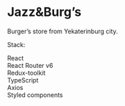 # Jazz&Burg’s

Burger’s store from Yekaterinburg city.

Stack:

React\
React Router v6\
Redux-toolkit\
TypeScript\
Axios\
Styled components